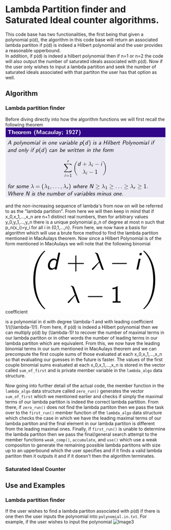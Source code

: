 # Lambda Partition finder and Saturated Ideal counter algorithms.
This code base has two functionalities, the first being that given a polynomial 
p(d), the algorithm in this code base will return an associated lambda partiton 
if p(d) is indeed a Hilbert polynomial and the user provides a reasonable upperbound.  
In addition, if p(d) is indeed a hilbert polynomial then if n=1 or n=2 the code 
will also output the number of saturated ideals associated with p(d).  Now if the 
user only wishes to input a lambda partition and seek the number of saturated 
ideals associated with that partiton the user has that option as well.

## Algorithm
### Lambda partition finder
Before diving directly into how the algorithm functions we will first recall the
following theorem
![Image1](/images/M1927Theorem.png)

and the non-increasing sequence of lambda's from now on will be referred to as the "lambda partition".
From here we will then keep in mind that if x_0,x_1,...,x_n are n+1 distinct 
real numbers, then for arbitrary values y_0,y_1,...,y_n there is a unique polynomial 
p_n of degree at most n such that p_n(x_i)=y_i for all i in {0,1,...,n}.
From here, we now have a basis for algorithm which will use a brute force method
to find the lambda partiton mentioned in MacAulays theorem.  Now since a Hilbert
Polynomial is of the form mentioned in MacAulays we will note that the following 
binomial coefficient
![Image2](/images/binomial.png)

is a polynomial in d with degree \lambda-1 and with leading coefficient 1/((\lambda-1)!).
From here, if p(d) is indeed a Hilbert polynomial then we can multiply p(d) by 
(\lambda-1)! to recover the number of maximal terms in our lambda partiton or in
other words the number of leading terms in our lambda partiton which are equivalent.
From this, we now have the leading binomial terms in our sum mentioned in MacAulays
theorem and we can precompute the first couple sums of those evaluated at each 
x_0,x_1,...,x_n so that evaluating our guesses in the future is faster.  The values
of the first couple binomial sums evaluated at each x_0,x_1,...,x_n is stored in the 
vector called ```sum_of_first``` and is private member variable in the ```lambda_algo```
data structure.

Now going into further detail of the actual code, the member function in the ```lambda_algo```
data structure called ```zero_run()``` generates the vector ```sum_of_first``` which we mentioned
earlier and checks if simply the maximal terms of our lambda partiton is indeed the
correct lambda partition.  From there, if ```zero_run()``` does not find the lambda partiton
then we pass the task over to the ```first_run()``` member function of the ```lambda_algo```
data structure which checks the case in which we have the leading maximal terms of our lambda partiton 
and the final element in our lambda partiton is different from the leading maximal ones.
Finally, if ```first_run()``` is unable to determine the lambda partiton then we pass the 
final/general search attempt to the member functions ```weak_comp()```, ```accumulate```, and
```use()``` which use a weak compositon to generate the remaining possible lambda partitons 
with size up to an upperbound which the user specifies and if it finds a valid lambda 
partiton then it outputs it and if it doesn't then the algorithm terminates.

### Saturated Ideal Counter


## Use and Examples
### Lambda partition finder
If the user wishes to find a lambda partiton associated with p(d) if there is one
then the user inputs the polynomial into ```polynomial.in.txt```.  For example, if the user wishes
to input the polynomial
![Image3](/images/polynomial_ex_1.png)

